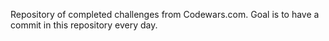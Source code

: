 Repository of completed challenges from Codewars.com. Goal is to have a commit in this repository every day.
